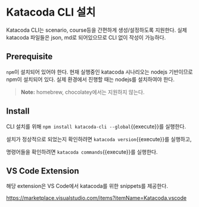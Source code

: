 # Katacoda CLI 설치

Katacoda CLI는 scenario, course등을 간편하게 생성/설정하도록 지원한다. 실제 katacoda 파일들은 json, md로 되어있으므로 CLI 없이 작성이 가능하다.

## Prerequisite

`npm`이 설치되어 있어야 한다.
현재 실행중인 katacoda 시나리오는 nodejs 기반이므로 npm이 설치되어 있다.
실제 환경에서 진행할 때는 nodejs를 설치하여야 한다.

> **Note:** homebrew, chocolatey에서는 지원하지 않는다.

## Install

CLI 설치를 위해 `npm install katacoda-cli --global`{{execute}}를 실행한다.

설치가 정상적으로 되었는지 확인하려면 `katacoda version`{{execute}}를 실행하고,

명령어들을 확인하려면 `katacoda commands`{{execute}}를 실행한다.

## VS Code Extension

해당 extension은 VS Code에서 katacoda를 위한 snippets를 제공한다.

<https://marketplace.visualstudio.com/items?itemName=Katacoda.vscode>
